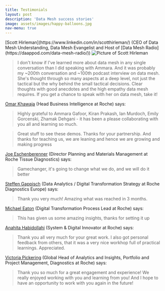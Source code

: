 ```yaml
---
title: Testimonials
layout: post
description: 'Data Mesh success stories'
image: assets/images/happy-balloons.jpg
nav-menu: true
---
```


<div markdown="1">

<div markdown="1">
[Scott Hirleman](https://www.linkedin.com/in/scotthirleman/) 
(CEO of Data Mesh Understanding, Data Mesh Evangelist and Host of [Data Mesh Radio](https://daappod.com/data-mesh-radio/))
    <span class="image left small round">
        <img src="https://media.licdn.com/dms/image/D5603AQFIRYrsEKB9Vw/profile-displayphoto-shrink_400_400/0/1684693862845?e=1704931200&v=beta&t=mrKKkJP0S5-4O2MgxKgCj75ZFpGIERmiZsW-FVwX1sA" alt="Picture of Scott Hirleman" />
    </span>
</div>

> I don't know if I've learned more about data mesh in any single conversation 
> than I did speaking with Ammara. And it was probably my ~200th conversation 
> and ~100th podcast interview on data mesh. She's thought through so many 
> aspects at a deep level, not just the tactical but the why behind the small 
> tactical decisions. Clear thoughts with good anecdotes and the high empathy
> data mesh requires. If you get a chance to speak with her on data mesh, take it!
</div>


<div markdown="1">

[Omar Khawaja](https://www.linkedin.com/in/kmaomar/)
(Head Business Intelligence at Roche) says:

> Highly grateful to Ammara Gafoor, Kiran Prakash, Ian Murdoch, Emily Gorcenski,
> Zhamak Dehgani - it has been a please collaborating with you all and learning 
> so much.

> Great stuff to see these demos. Thanks for your partnership.
> And thanks for teaching us, we are leaning and hence we are growing and making progress
</div>


<div markdown="1">

[Joe Eschenberenner](https://www.linkedin.com/in/joeeschenbrenner/) 
(Director Planning and Materials Management at Roche Tissue Diagnostics) says:
> Gamechanger, it's going to change what we do, and we will do it better
</div>


<div markdown="1">

[Steffen Gappisch](https://www.linkedin.com/in/steffen-gappisch-9925564/)
(Data Analytics / Digital Transformation Strategy at Roche Diagnostics Europe) says:
> Thank you very much! Amazing what was reached in 3 months.
</div>


<div markdown="1">

[Michael Eaton](https://www.linkedin.com/in/michael-eaton-8744142/)
(Digital Transformation Process Lead at Roche) says:
> This has given us some amazing insights, thanks for setting it up
</div>


<div markdown="1">

[Anahita Habidollahi](https://www.linkedin.com/in/anahita-habibollahi-4aa7168b/)
(System & Digital Innovator at Roche) says:
> Thank you all very much for your great work. I also got personal feedback from
> others, that it was a very nice workhop full of practical learnings. Appreciated.
</div>


<div markdown="1">

[Victoria Pickering](https://www.linkedin.com/in/victoria-pickering-51268aa/)
(Global Head of Analytics and Insights, Portfolio and Project Management,
Diagnostics at Roche) says:
> Thank you so much for a great engagement and experience! We really enjoyed 
> working with you and learning from you! And I hope to have an opportunity to 
> work with you again in the future! 
</div>

